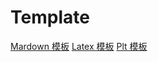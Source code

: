 # Template

[Mardown 模板](https://github.com/Maybezsqs/Template/blob/main/markdown.md)
[Latex 模板](https://github.com/Maybezsqs/Template/blob/main/latex.md)
[Plt 模板](https://github.com/Maybezsqs/Template/blob/main/plt.md)
